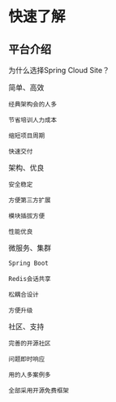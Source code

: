 # 快速了解

## 平台介绍

为什么选择Spring Cloud Site？

简单、高效

```text
经典架构会的人多

节省培训人力成本

缩短项目周期

快速交付
```

架构、优良

```text
安全稳定

方便第三方扩展

模块插拔方便

性能优良
```

微服务、集群

```text
Spring Boot

Redis会话共享

松耦合设计

方便升级
```

社区、支持

```text
完善的开源社区

问题即时响应

用的人多案例多

全部采用开源免费框架
```




